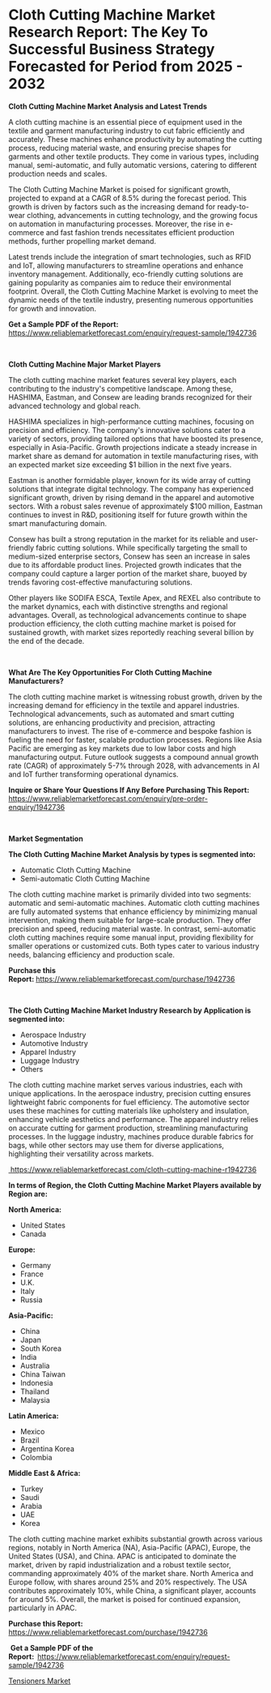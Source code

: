 <p><h1>Cloth Cutting Machine Market Research Report: The Key To Successful Business Strategy Forecasted for Period from 2025 - 2032</h1></p><p><strong>Cloth Cutting Machine Market Analysis and Latest Trends</strong></p>
<p><p>A cloth cutting machine is an essential piece of equipment used in the textile and garment manufacturing industry to cut fabric efficiently and accurately. These machines enhance productivity by automating the cutting process, reducing material waste, and ensuring precise shapes for garments and other textile products. They come in various types, including manual, semi-automatic, and fully automatic versions, catering to different production needs and scales.</p><p>The Cloth Cutting Machine Market is poised for significant growth, projected to expand at a CAGR of 8.5% during the forecast period. This growth is driven by factors such as the increasing demand for ready-to-wear clothing, advancements in cutting technology, and the growing focus on automation in manufacturing processes. Moreover, the rise in e-commerce and fast fashion trends necessitates efficient production methods, further propelling market demand. </p><p>Latest trends include the integration of smart technologies, such as RFID and IoT, allowing manufacturers to streamline operations and enhance inventory management. Additionally, eco-friendly cutting solutions are gaining popularity as companies aim to reduce their environmental footprint. Overall, the Cloth Cutting Machine Market is evolving to meet the dynamic needs of the textile industry, presenting numerous opportunities for growth and innovation.</p></p>
<p><strong>Get a Sample PDF of the Report:&nbsp;</strong> <a href="https://www.reliablemarketforecast.com/enquiry/request-sample/1942736?utm_campaign=3539&utm_medium=2&utm_source=Github&utm_content=ia&utm_term=08042025&utm_id=cloth-cutting-machine">https://www.reliablemarketforecast.com/enquiry/request-sample/1942736</a></p>
<p>&nbsp;</p>
<p><strong>Cloth Cutting Machine Major Market Players</strong></p>
<p><p>The cloth cutting machine market features several key players, each contributing to the industry's competitive landscape. Among these, HASHIMA, Eastman, and Consew are leading brands recognized for their advanced technology and global reach.</p><p>HASHIMA specializes in high-performance cutting machines, focusing on precision and efficiency. The company's innovative solutions cater to a variety of sectors, providing tailored options that have boosted its presence, especially in Asia-Pacific. Growth projections indicate a steady increase in market share as demand for automation in textile manufacturing rises, with an expected market size exceeding $1 billion in the next five years.</p><p>Eastman is another formidable player, known for its wide array of cutting solutions that integrate digital technology. The company has experienced significant growth, driven by rising demand in the apparel and automotive sectors. With a robust sales revenue of approximately $100 million, Eastman continues to invest in R&D, positioning itself for future growth within the smart manufacturing domain.</p><p>Consew has built a strong reputation in the market for its reliable and user-friendly fabric cutting solutions. While specifically targeting the small to medium-sized enterprise sectors, Consew has seen an increase in sales due to its affordable product lines. Projected growth indicates that the company could capture a larger portion of the market share, buoyed by trends favoring cost-effective manufacturing solutions.</p><p>Other players like SODIFA ESCA, Textile Apex, and REXEL also contribute to the market dynamics, each with distinctive strengths and regional advantages. Overall, as technological advancements continue to shape production efficiency, the cloth cutting machine market is poised for sustained growth, with market sizes reportedly reaching several billion by the end of the decade.</p></p>
<p>&nbsp;</p>
<p><strong>What Are The Key Opportunities For Cloth Cutting Machine Manufacturers?</strong></p>
<p><p>The cloth cutting machine market is witnessing robust growth, driven by the increasing demand for efficiency in the textile and apparel industries. Technological advancements, such as automated and smart cutting solutions, are enhancing productivity and precision, attracting manufacturers to invest. The rise of e-commerce and bespoke fashion is fueling the need for faster, scalable production processes. Regions like Asia Pacific are emerging as key markets due to low labor costs and high manufacturing output. Future outlook suggests a compound annual growth rate (CAGR) of approximately 5-7% through 2028, with advancements in AI and IoT further transforming operational dynamics.</p></p>
<p><strong>Inquire or Share Your Questions If Any Before Purchasing This Report:</strong> <a href="https://www.reliablemarketforecast.com/enquiry/pre-order-enquiry/1942736?utm_campaign=3539&utm_medium=2&utm_source=Github&utm_content=ia&utm_term=08042025&utm_id=cloth-cutting-machine">https://www.reliablemarketforecast.com/enquiry/pre-order-enquiry/1942736</a></p>
<p>&nbsp;</p>
<p><strong>Market Segmentation</strong></p>
<p><strong>The Cloth Cutting Machine Market Analysis by types is segmented into:</strong></p>
<p><ul><li>Automatic Cloth Cutting Machine</li><li>Semi-automatic Cloth Cutting Machine</li></ul></p>
<p><p>The cloth cutting machine market is primarily divided into two segments: automatic and semi-automatic machines. Automatic cloth cutting machines are fully automated systems that enhance efficiency by minimizing manual intervention, making them suitable for large-scale production. They offer precision and speed, reducing material waste. In contrast, semi-automatic cloth cutting machines require some manual input, providing flexibility for smaller operations or customized cuts. Both types cater to various industry needs, balancing efficiency and production scale.</p></p>
<p><strong>Purchase this Report:&nbsp;</strong><a href="https://www.reliablemarketforecast.com/purchase/1942736?utm_campaign=3539&utm_medium=2&utm_source=Github&utm_content=ia&utm_term=08042025&utm_id=cloth-cutting-machine">https://www.reliablemarketforecast.com/purchase/1942736</a></p>
<p>&nbsp;</p>
<p><strong>The Cloth Cutting Machine Market Industry Research by Application is segmented into:</strong></p>
<p><ul><li>Aerospace Industry</li><li>Automotive Industry</li><li>Apparel Industry</li><li>Luggage Industry</li><li>Others</li></ul></p>
<p><p>The cloth cutting machine market serves various industries, each with unique applications. In the aerospace industry, precision cutting ensures lightweight fabric components for fuel efficiency. The automotive sector uses these machines for cutting materials like upholstery and insulation, enhancing vehicle aesthetics and performance. The apparel industry relies on accurate cutting for garment production, streamlining manufacturing processes. In the luggage industry, machines produce durable fabrics for bags, while other sectors may use them for diverse applications, highlighting their versatility across markets.</p></p>
<p><a href="https://www.reliablemarketforecast.com/cloth-cutting-machine-r1942736?utm_campaign=3539&utm_medium=2&utm_source=Github&utm_content=ia&utm_term=08042025&utm_id=cloth-cutting-machine">&nbsp;https://www.reliablemarketforecast.com/cloth-cutting-machine-r1942736</a></p>
<p><strong>In terms of Region, the Cloth Cutting Machine Market Players available by Region are:</strong></p>
<p>
    <p> <strong> North America: </strong>
        <ul>
            <li>United States</li>
            <li>Canada</li>
        </ul>
        </p> 
    <p> <strong> Europe: </strong>
        <ul>
            <li>Germany</li>
            <li>France</li>
            <li>U.K.</li>
            <li>Italy</li>
            <li>Russia</li>
        </ul>
        </p> 
    <p> <strong> Asia-Pacific: </strong>
        <ul>
            <li>China</li>
            <li>Japan</li>
            <li>South Korea</li>
            <li>India</li>
            <li>Australia</li>
            <li>China Taiwan</li>
            <li>Indonesia</li>
            <li>Thailand</li>
            <li>Malaysia</li>
        </ul>
        </p> 
    <p> <strong> Latin America: </strong>
        <ul>
            <li>Mexico</li>
            <li>Brazil</li>
            <li>Argentina Korea</li>
            <li>Colombia</li>
        </ul>
        </p> 
    <p> <strong> Middle East & Africa: </strong>
        <ul>
            <li>Turkey</li>
            <li>Saudi</li>
            <li>Arabia</li>
            <li>UAE</li>
            <li>Korea</li>
        </ul>
    </p>
    </p>
<p><p>The cloth cutting machine market exhibits substantial growth across various regions, notably in North America (NA), Asia-Pacific (APAC), Europe, the United States (USA), and China. APAC is anticipated to dominate the market, driven by rapid industrialization and a robust textile sector, commanding approximately 40% of the market share. North America and Europe follow, with shares around 25% and 20% respectively. The USA contributes approximately 10%, while China, a significant player, accounts for around 5%. Overall, the market is poised for continued expansion, particularly in APAC.</p></p>
<p><strong>Purchase this Report: </strong><a href="https://www.reliablemarketforecast.com/purchase/1942736?utm_campaign=3539&utm_medium=2&utm_source=Github&utm_content=ia&utm_term=08042025&utm_id=cloth-cutting-machine">https://www.reliablemarketforecast.com/purchase/1942736</a></p>
<p>&nbsp;<strong>Get a Sample PDF of the Report:&nbsp;&nbsp;</strong><a href="https://www.reliablemarketforecast.com/enquiry/request-sample/1942736?utm_campaign=3539&utm_medium=2&utm_source=Github&utm_content=ia&utm_term=08042025&utm_id=cloth-cutting-machine">https://www.reliablemarketforecast.com/enquiry/request-sample/1942736</a></p>
<p><strong></strong></p>
<p><p><a href="https://github.com/bedelibekwe58/Market-Research-Report-List-1/blob/main/tensioners-market.md?utm_campaign=3539&utm_medium=2&utm_source=Github&utm_content=ia&utm_term=08042025&utm_id=cloth-cutting-machine">Tensioners Market</a></p></p>